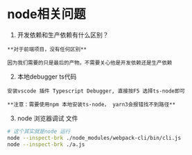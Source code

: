 # node相关问题
1. 开发依赖和生产依赖有什么区别？
```
**对于前端项目，没有任何区别**

因为我们需要的只是最后的产物。不需要关心他是开发依赖还是生产依赖
```


2. 本地debugger ts代码
```
安装vscode 插件 Typescript Debugger, 直接按F5 选择ts-node即可

**注意：需要使用npm 本地安装ts-node， yarn3会报错找不到路径**
```

3. node 浏览器调试 文件
```sh
# 这个其实就是node 运行
node --inspect-brk ./node_modules/webpack-cli/bin/cli.js
node --inspect-brk ./a.js
```
